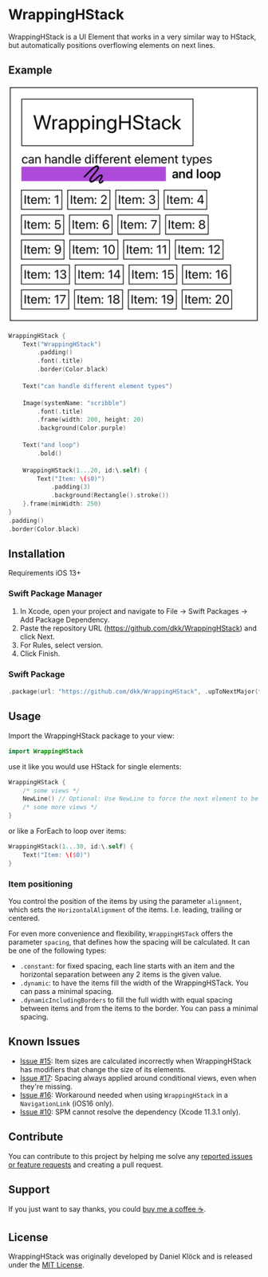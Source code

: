 # WrappingHStack

WrappingHStack is a UI Element that works in a very similar way to HStack, but automatically positions overflowing elements on next lines.

## Example

![Example](./example.png?raw=true)
```swift
WrappingHStack {
    Text("WrappingHStack")
        .padding()
        .font(.title)
        .border(Color.black)
    
    Text("can handle different element types")
    
    Image(systemName: "scribble")
        .font(.title)
        .frame(width: 200, height: 20)
        .background(Color.purple)
    
    Text("and loop")
        .bold()
    
    WrappingHStack(1...20, id:\.self) {
        Text("Item: \($0)")
            .padding(3)
            .background(Rectangle().stroke())
    }.frame(minWidth: 250)
}
.padding()
.border(Color.black)
```

## Installation
Requirements iOS 13+

### Swift Package Manager 
1. In Xcode, open your project and navigate to File → Swift Packages → Add Package Dependency.
2. Paste the repository URL (https://github.com/dkk/WrappingHStack) and click Next.
3. For Rules, select version.
4. Click Finish.

### Swift Package
```swift
.package(url: "https://github.com/dkk/WrappingHStack", .upToNextMajor(from: "2.0.0"))
```
## Usage

Import the WrappingHStack package to your view:
```swift
import WrappingHStack
```

use it like you would use HStack for single elements:
```swift
WrappingHStack {
    /* some views */
    NewLine() // Optional: Use NewLine to force the next element to be placed in a next line
    /* some more views */
}
```

or like a ForEach to loop over items:
```swift
WrappingHStack(1...30, id:\.self) {
    Text("Item: \($0)")
}
```

### Item positioning

You control the position of the items by using the parameter `alignment`, which sets the `HorizontalAlignment` of the items. I.e. leading, trailing or centered.

For even more convenience and flexibility, `WrappingHSTack` offers the parameter `spacing`, that defines how the spacing will be calculated. It can be one of the following types:
* `.constant`: for fixed spacing, each line starts with an item and the horizontal separation between any 2 items is the given value.
* `.dynamic`: to have the items fill the width of the WrappingHSTack. You can pass a minimal spacing.
* `.dynamicIncludingBorders` to fill the full width with equal spacing between items and from the items to the border. You can pass a minimal spacing.

## Known Issues

* [Issue #15](https://github.com/dkk/WrappingHStack/issues/15): Item sizes are calculated incorrectly when WrappingHStack has modifiers that change the size of its elements.
* [Issue #17](https://github.com/dkk/WrappingHStack/issues/17): Spacing always applied around conditional views, even when they're missing.
* [Issue #16](https://github.com/dkk/WrappingHStack/issues/26): Workaround needed when using `WrappingHStack` in a `NavigationLink` (iOS16 only).
* [Issue #10](https://github.com/dkk/WrappingHStack/issues/10): SPM cannot resolve the dependency (Xcode 11.3.1 only).

## Contribute
You can contribute to this project by helping me solve any [reported issues or feature requests](https://github.com/dkk/WrappingHStack/issues) and creating a pull request.

## Support
If you just want to say thanks, you could [buy me a coffee ☕️](https://www.buymeacoffee.com/kloeck).

## License
WrappingHStack was originally developed by Daniel Klöck and is released under the [MIT License](LICENSE).

